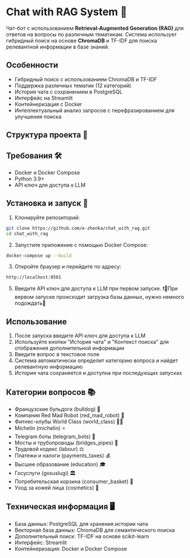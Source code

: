 # Chat with RAG System 🤖

Чат-бот с использованием **Retrieval-Augmented Generation (RAG)** для ответов на вопросы по различным тематикам. Система использует гибридный поиск на основе **ChromaDB** и TF-IDF для поиска релевантной информации в базе знаний.

## Особенности

- Гибридный поиск с использованием ChromaDB и TF-IDF
- Поддержка различных тематик (12 категорий)
- История чата с сохранением в PostgreSQL
- Интерфейс на Streamlit
- Контейнеризация с Docker
- Интеллектуальный анализ запросов с перефразированием для улучшения поиска

## Структура проекта 📁

## Требования 🛠️

- Docker и Docker Compose
- Python 3.9+
- API ключ для доступа к LLM

## Установка и запуск 🚀

1. Клонируйте репозиторий:
```bash
git clone https://github.com/e-zhenka/chat_with_rag.git
cd chat_with_rag
```
2. Запустите приложение с помощью Docker Compose:
```bash
docker-compose up --build
```

3. Откройте браузер и перейдите по адресу:
```
http://localhost:8501
```

5. Введите API ключ для доступа к LLM при первом запуске.
❗🤏При вервом запуске происходит загрузка базы данных, нужно немного подождать🙏
   

## Использование

1. После запуска введите API ключ для доступа к LLM
2. Используйте кнопки "История чата" и "Контекст поиска" для отображения дополнительной информации 
3. Введите вопрос в текстовое поле
4. Система автоматически определит категорию вопроса и найдет релевантную информацию
5. История чата сохраняется и доступна при последующих запусках

## Категории вопросов 📚

- Французские бульдоги (bulldog) 🐶
- Компания Red Mad Robot (red_mad_robot) 🦾
- Фитнес-клубы World Class (world_class) 🏋️‍♂️
- Michelin (michelin) ⭐
- Telegram боты (telegram_bots) 📱
- Мосты и трубопроводы (bridges_pipes) 🌉
- Трудовой кодекс (labour) ⚖️
- Платежи и налоги (payments_taxes) 💰
- Высшее образование (education) 🎓
- Госуслуги (gosuslugi) 🏛️
- Потребительская корзина (consumer_basket) 🛒
- Уход за кожей лица (cosmetics) 💄

## Техническая информация 🖥️

- База данных: PostgreSQL для хранения истории чата
- Векторная база данных: ChromaDB для семантического поиска
- Дополнительный поиск: TF-IDF на основе scikit-learn
- Интерфейс: Streamlit
- Контейнеризация: Docker и Docker Compose
